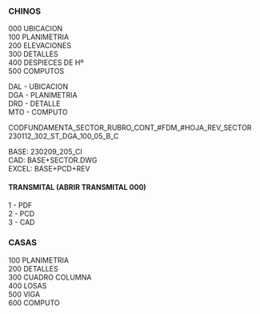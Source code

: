  ### CHINOS  
 
 000 UBICACION  
 100 PLANIMETRIA  
 200 ELEVACIONES  
 300 DETALLES  
 400 DESPIECES DE Hº  
 500 COMPUTOS  

 DAL - UBICACION  
 DGA - PLANIMETRIA  
 DRD - DETALLE  
 MTO - COMPUTO  


CODFUNDAMENTA_SECTOR_RUBRO_CONT_#FDM_#HOJA_REV_SECTOR  
 230112_302_ST_DGA_100_05_B_C  

 BASE: 230209_205_CI   
 CAD: BASE+SECTOR.DWG  
 EXCEL: BASE+PCD+REV  

 #### TRANSMITAL (ABRIR TRANSMITAL 000) 

1 - PDF  
2 - PCD  
3 - CAD  
  

 ### CASAS 
 100 PLANIMETRIA  
 200 DETALLES  
 300 CUADRO COLUMNA  
 400 LOSAS  
 500 VIGA  
 600 COMPUTO  
